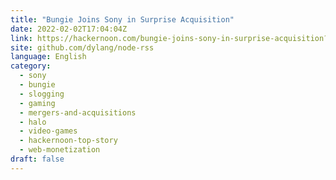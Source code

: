 ```yaml
---
title: "Bungie Joins Sony in Surprise Acquisition"
date: 2022-02-02T17:04:04Z
link: https://hackernoon.com/bungie-joins-sony-in-surprise-acquisition?source=rss&utm_medium=RSS&utm_source=news.12bit.vn
site: github.com/dylang/node-rss
language: English
category:
  - sony
  - bungie
  - slogging
  - gaming
  - mergers-and-acquisitions
  - halo
  - video-games
  - hackernoon-top-story
  - web-monetization
draft: false
---
```

